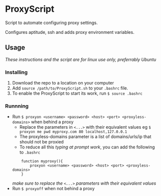 ProxyScript
===========

Script to automate configuring proxy settings.

Configures aptitude, ssh and adds proxy environment variables.

Usage
-----

*These instructions and the script are for linux use only, preferrably Ubuntu*

### Installing

1. Download the repo to a location on your computer
2. Add ```source /path/to/ProxyScript.sh``` to your ```.bashrc``` file.
3. To enable the ProxyScript to start its work, run ```$ source .bashrc```


### Runnning

* Run ```$ proxyon <username> <password> <host> <port> <proxyless-domains>``` when behind a proxy
    * Replace the parameters in ```<...>``` with their equivalent values eg
    ```$ proxyon me pwd myproxy.com 80 localhost,127.0.0.1```
    * The proxyless-domains parameter is a list of domains/urls/ip that should not
    be proxied
    * To reduce all this *typing at prompt work*, you can add the following to ```.bashrc```
    ```
        function myproxy(){
            proxyon <username> <password> <host> <port> <proxyless-domains>
        }
    ```
    *make sure to replace the ```<...>``` parameters with their equivalent values*
* Run ```$ proxyoff``` when not behind a proxy
